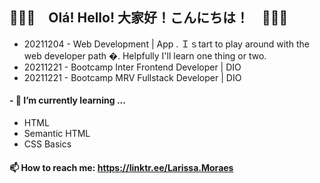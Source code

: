 

<!--
**larissa-moraes/larissa-moraes** is a ✨ _special_ ✨ repository because its `README.md` (this file) appears on your GitHub profile.

Here are some ideas to get you started:

- 🔭 I’m currently working on ...
- 🌱 I’m currently learning ...
- 👯 I’m looking to collaborate on ...
- 🤔 I’m looking for help with ...
- 💬 Ask me about ...
- 📫 How to reach me: ...
- 😄 Pronouns: ...
- ⚡ Fun fact: ...
-->

## 👋👋👋　Olá! Hello! 大家好！こんにちは！　👋👋👋

* 20211204 - Web Development | App . Ｉｓtart to play around with the web developer path �. Helpfully I'll learn one thing or two.
* 20211221 - Bootcamp Inter Frontend Developer | DIO
* 20211221 - Bootcamp MRV Fullstack Developer  | DIO
        
#### - 🌱 I’m currently learning ...
* HTML
* Semantic HTML
* CSS Basics
#### 📫 How to reach me: https://linktr.ee/Larissa.Moraes
